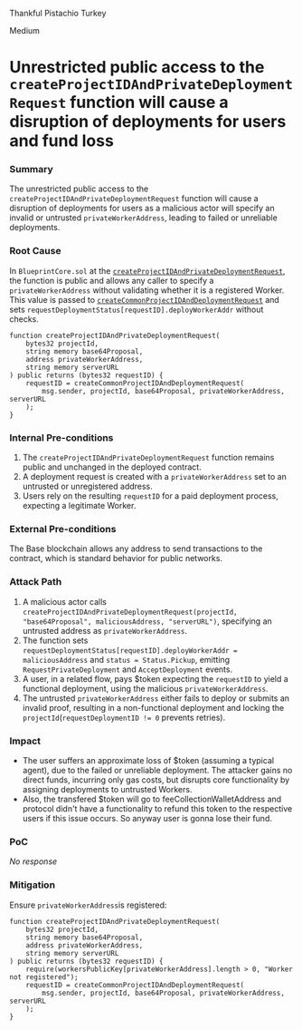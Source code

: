 Thankful Pistachio Turkey

Medium

# Unrestricted public access to the `createProjectIDAndPrivateDeploymentRequest` function will cause a disruption of deployments for users and fund loss

### Summary

The unrestricted public access to the `createProjectIDAndPrivateDeploymentRequest` function will cause a disruption of deployments for users as a malicious actor will specify an invalid or untrusted `privateWorkerAddress`, leading to failed or unreliable deployments.

### Root Cause

In `BlueprintCore.sol` at the [`createProjectIDAndPrivateDeploymentRequest`](https://github.com/sherlock-audit/2025-03-crestal-network/blob/main/crestal-omni-contracts/src/BlueprintCore.sol#L416), the function is public and allows any caller to specify a `privateWorkerAddress` without validating whether it is a registered Worker. This value is passed to [`createCommonProjectIDAndDeploymentRequest`](https://github.com/sherlock-audit/2025-03-crestal-network/blob/main/crestal-omni-contracts/src/BlueprintCore.sol#L359) and sets `requestDeploymentStatus[requestID].deployWorkerAddr` without checks.

```solidity
function createProjectIDAndPrivateDeploymentRequest(
    bytes32 projectId,
    string memory base64Proposal,
    address privateWorkerAddress,
    string memory serverURL
) public returns (bytes32 requestID) {
    requestID = createCommonProjectIDAndDeploymentRequest(
        msg.sender, projectId, base64Proposal, privateWorkerAddress, serverURL
    );
}
```

### Internal Pre-conditions

1. The `createProjectIDAndPrivateDeploymentRequest` function remains public and unchanged in the deployed contract.
2. A deployment request is created with a `privateWorkerAddress` set to an untrusted or unregistered address.
3. Users rely on the resulting `requestID` for a paid deployment process, expecting a legitimate Worker.



### External Pre-conditions

The Base blockchain allows any address to send transactions to the contract, which is standard behavior for public networks.

### Attack Path

1. A malicious actor calls `createProjectIDAndPrivateDeploymentRequest(projectId, "base64Proposal", maliciousAddress, "serverURL")`, specifying an untrusted address as `privateWorkerAddress`.
2. The function sets `requestDeploymentStatus[requestID].deployWorkerAddr = maliciousAddress` and `status = Status.Pickup`, emitting `RequestPrivateDeployment` and `AcceptDeployment` events.
3. A user, in a related flow, pays $token expecting the `requestID` to yield a functional deployment, using the malicious `privateWorkerAddress`.
4. The untrusted `privateWorkerAddress` either fails to deploy or submits an invalid proof, resulting in a non-functional deployment and locking the `projectId`(`requestDeploymentID != 0` prevents retries).



### Impact

- The user suffers an approximate loss of $token (assuming a typical agent), due to the failed or unreliable deployment. The attacker gains no direct funds, incurring only gas costs, but disrupts core functionality by assigning deployments to untrusted Workers.
- Also, the transfered $token will go to feeCollectionWalletAddress and protocol didn't have a functionality to refund this token to the respective users if this issue occurs. So anyway user is gonna lose their fund.



### PoC

_No response_

### Mitigation

Ensure `privateWorkerAddress`is registered:
```solidity
function createProjectIDAndPrivateDeploymentRequest(
    bytes32 projectId,
    string memory base64Proposal,
    address privateWorkerAddress,
    string memory serverURL
) public returns (bytes32 requestID) {
    require(workersPublicKey[privateWorkerAddress].length > 0, "Worker not registered");
    requestID = createCommonProjectIDAndDeploymentRequest(
        msg.sender, projectId, base64Proposal, privateWorkerAddress, serverURL
    );
}
```
